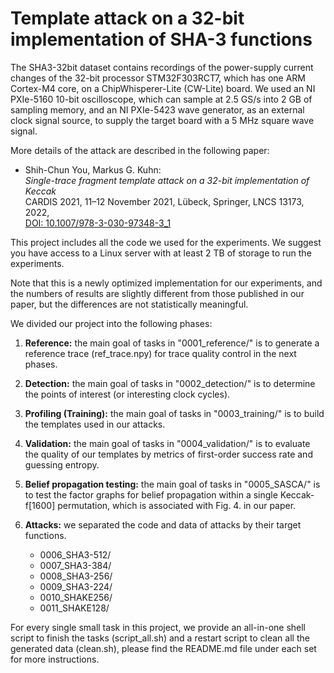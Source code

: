 # Template attack on a 32-bit implementation of SHA-3 functions

The SHA3-32bit dataset contains recordings of the power-supply current changes of the 32-bit processor STM32F303RCT7, which has one ARM Cortex-M4 core, on a ChipWhisperer-Lite (CW-Lite) board.
We used an NI PXIe-5160 10-bit oscilloscope, which can sample at 2.5 GS/s into 2 GB of sampling memory, and an NI PXIe-5423 wave generator, as an external clock signal source, to supply the target board with a 5 MHz square wave signal.

More details of the attack are described in the following paper:

 - Shih-Chun You, Markus G. Kuhn:  
   _Single-trace fragment template attack on a 32-bit implementation of Keccak_  
   CARDIS 2021, 11–12 November 2021, Lübeck, Springer, LNCS 13173, 2022,  
   [DOI: 10.1007/978-3-030-97348-3\_1](https://doi.org/10.1007/978-3-030-97348-3_1)  

This project includes all the code we used for the experiments. We suggest you have access to a Linux server with at least 2 TB of storage to run the experiments.

Note that this is a newly optimized implementation for our experiments, and the numbers of results are slightly different from those published in our paper, but the differences are not statistically meaningful.

We divided our project into the following phases:

1. **Reference:** the main goal of tasks in "0001\_reference/" is to generate a reference trace (ref\_trace.npy) for trace quality control in the next phases.

2. **Detection:** the main goal of tasks in "0002\_detection/" is to determine the points of interest (or interesting clock cycles).

3. **Profiling (Training):** the main goal of tasks in "0003\_training/" is to build the templates used in our attacks.

4. **Validation:** the main goal of tasks in "0004\_validation/" is to evaluate the quality of our templates by metrics of first-order success rate and guessing entropy.

5. **Belief propagation testing:** the main goal of tasks in "0005\_SASCA/" is to test the factor graphs for belief propagation within a single Keccak-f[1600] permutation, which is associated with Fig. 4. in our paper.

6. **Attacks:** we separated the code and data of attacks by their target functions.
   - 0006\_SHA3-512/
   - 0007\_SHA3-384/
   - 0008\_SHA3-256/
   - 0009\_SHA3-224/
   - 0010\_SHAKE256/
   - 0011\_SHAKE128/

For every single small task in this project, we provide an all-in-one shell script to finish the tasks (script\_all.sh) and a restart script to clean all the generated data (clean.sh), please find the README.md file under each set for more instructions.
